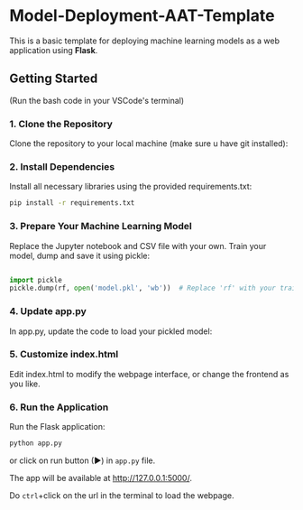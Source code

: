 # Model-Deployment-AAT-Template

This is a basic template for deploying machine learning models as a web application using **Flask**.

## Getting Started
(Run the bash code in your VSCode's terminal)

### 1. Clone the Repository
Clone the repository to your local machine (make sure u have git installed):

### 2. Install Dependencies
Install all necessary libraries using the provided requirements.txt:

```bash
pip install -r requirements.txt
```

### 3. Prepare Your Machine Learning Model
Replace the Jupyter notebook and CSV file with your own.
Train your model, dump and save it using pickle:
```python

import pickle
pickle.dump(rf, open('model.pkl', 'wb'))  # Replace 'rf' with your trained model
```

### 4. Update app.py
In app.py, update the code to load your pickled model:


### 5. Customize index.html
Edit index.html to modify the webpage interface, or change the frontend as you like.


### 6. Run the Application
Run the Flask application:

```bash
python app.py
```
or click on run button (▶) in ```app.py``` file.

The app will be available at http://127.0.0.1:5000/.

Do ```ctrl```+click on the url in the terminal to load the webpage.

